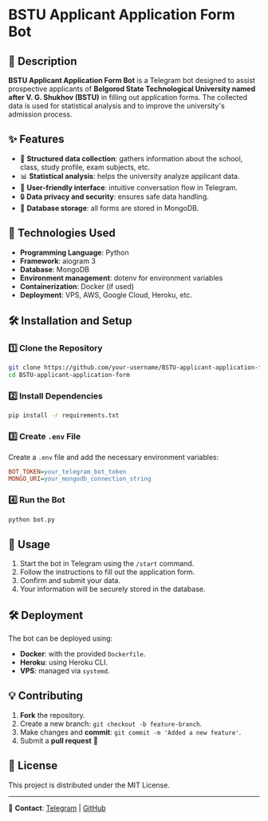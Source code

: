 # BSTU Applicant Application Form Bot

## 📌 Description
**BSTU Applicant Application Form Bot** is a Telegram bot designed to assist prospective applicants of **Belgorod State Technological University named after V. G. Shukhov (BSTU)** in filling out application forms. The collected data is used for statistical analysis and to improve the university's admission process.

## ✨ Features
- 📄 **Structured data collection**: gathers information about the school, class, study profile, exam subjects, etc.
- 📊 **Statistical analysis**: helps the university analyze applicant data.
- 🤖 **User-friendly interface**: intuitive conversation flow in Telegram.
- 🔒 **Data privacy and security**: ensures safe data handling.
- 📂 **Database storage**: all forms are stored in MongoDB.

## 🚀 Technologies Used
- **Programming Language**: Python
- **Framework**: aiogram 3
- **Database**: MongoDB
- **Environment management**: dotenv for environment variables
- **Containerization**: Docker (if used)
- **Deployment**: VPS, AWS, Google Cloud, Heroku, etc.

## 🛠 Installation and Setup
### 1️⃣ Clone the Repository
```sh
git clone https://github.com/your-username/BSTU-applicant-application-form.git
cd BSTU-applicant-application-form
```
### 2️⃣ Install Dependencies
```sh
pip install -r requirements.txt
```

### 3️⃣ Create `.env` File
Create a `.env` file and add the necessary environment variables:
```ini
BOT_TOKEN=your_telegram_bot_token
MONGO_URI=your_mongodb_connection_string
```

### 4️⃣ Run the Bot
```sh
python bot.py
```

## 📌 Usage
1. Start the bot in Telegram using the `/start` command.
2. Follow the instructions to fill out the application form.
3. Confirm and submit your data.
4. Your information will be securely stored in the database.

## 🛠 Deployment
The bot can be deployed using:
- **Docker**: with the provided `Dockerfile`.
- **Heroku**: using Heroku CLI.
- **VPS**: managed via `systemd`.

## 💡 Contributing
1. **Fork** the repository.
2. Create a new branch: `git checkout -b feature-branch`.
3. Make changes and **commit**: `git commit -m 'Added a new feature'`.
4. Submit a **pull request** 🚀

## 📜 License
This project is distributed under the MIT License.

---
🤝 **Contact**: [Telegram](https://t.me/your_username) | [GitHub](https://github.com/your-username)
